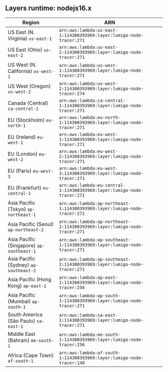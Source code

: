 Layers runtime: nodejs16.x
----
| Region | ARN |
| --- | --- |
|US East (N. Virginia)  `us-east-1`|`arn:aws:lambda:us-east-1:114300393969:layer:lumigo-node-tracer:271`|
|US East (Ohio)  `us-east-2`|`arn:aws:lambda:us-east-2:114300393969:layer:lumigo-node-tracer:271`|
|US West (N. California)  `us-west-1`|`arn:aws:lambda:us-west-1:114300393969:layer:lumigo-node-tracer:271`|
|US West (Oregon)  `us-west-2`|`arn:aws:lambda:us-west-2:114300393969:layer:lumigo-node-tracer:274`|
|Canada (Central)  `ca-central-1`|`arn:aws:lambda:ca-central-1:114300393969:layer:lumigo-node-tracer:271`|
|EU (Stockholm)  `eu-north-1`|`arn:aws:lambda:eu-north-1:114300393969:layer:lumigo-node-tracer:271`|
|EU (Ireland)  `eu-west-1`|`arn:aws:lambda:eu-west-1:114300393969:layer:lumigo-node-tracer:271`|
|EU (London)  `eu-west-2`|`arn:aws:lambda:eu-west-2:114300393969:layer:lumigo-node-tracer:271`|
|EU (Paris)  `eu-west-3`|`arn:aws:lambda:eu-west-3:114300393969:layer:lumigo-node-tracer:271`|
|EU (Frankfurt)  `eu-central-1`|`arn:aws:lambda:eu-central-1:114300393969:layer:lumigo-node-tracer:271`|
|Asia Pacific (Tokyo)  `ap-northeast-1`|`arn:aws:lambda:ap-northeast-1:114300393969:layer:lumigo-node-tracer:272`|
|Asia Pacific (Seoul)  `ap-northeast-2`|`arn:aws:lambda:ap-northeast-2:114300393969:layer:lumigo-node-tracer:271`|
|Asia Pacific (Singapore)  `ap-southeast-1`|`arn:aws:lambda:ap-southeast-1:114300393969:layer:lumigo-node-tracer:271`|
|Asia Pacific (Sydney)  `ap-southeast-2`|`arn:aws:lambda:ap-southeast-2:114300393969:layer:lumigo-node-tracer:271`|
|Asia Pacific (Hong Kong)  `ap-east-1`|`arn:aws:lambda:ap-east-1:114300393969:layer:lumigo-node-tracer:256`|
|Asia Pacific (Mumbai)  `ap-south-1`|`arn:aws:lambda:ap-south-1:114300393969:layer:lumigo-node-tracer:271`|
|South America (São Paulo)  `sa-east-1`|`arn:aws:lambda:sa-east-1:114300393969:layer:lumigo-node-tracer:271`|
|Middle East (Bahrain)  `me-south-1`|`arn:aws:lambda:me-south-1:114300393969:layer:lumigo-node-tracer:256`|
|Africa (Cape Town)  `af-south-1`|`arn:aws:lambda:af-south-1:114300393969:layer:lumigo-node-tracer:148`|
